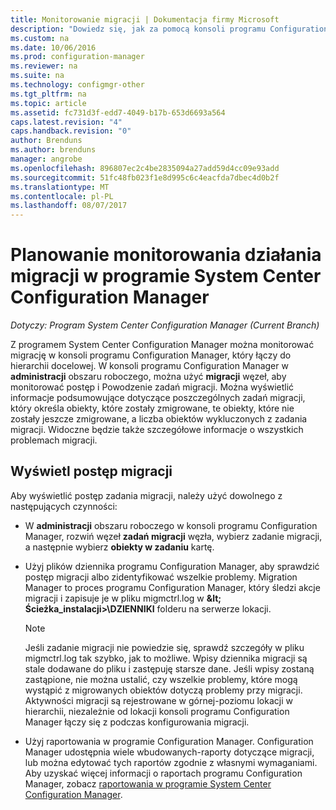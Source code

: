 ```yaml
---
title: Monitorowanie migracji | Dokumentacja firmy Microsoft
description: "Dowiedz się, jak za pomocą konsoli programu Configuration Manager monitoruje postęp i Powodzenie zadań migracji."
ms.custom: na
ms.date: 10/06/2016
ms.prod: configuration-manager
ms.reviewer: na
ms.suite: na
ms.technology: configmgr-other
ms.tgt_pltfrm: na
ms.topic: article
ms.assetid: fc731d3f-edd7-4049-b17b-653d6693a564
caps.latest.revision: "4"
caps.handback.revision: "0"
author: Brenduns
ms.author: brenduns
manager: angrobe
ms.openlocfilehash: 896807ec2c4be2835094a27add59d4cc09e93add
ms.sourcegitcommit: 51fc48fb023f1e8d995c6c4eacfda7dbec4d0b2f
ms.translationtype: MT
ms.contentlocale: pl-PL
ms.lasthandoff: 08/07/2017
---
```

# <a name="planning-to-monitor-migration-activity-in-system-center-configuration-manager"></a>Planowanie monitorowania działania migracji w programie System Center Configuration Manager

*Dotyczy: Program System Center Configuration Manager (Current Branch)*

Z programem System Center Configuration Manager można monitorować migrację w konsoli programu Configuration Manager, który łączy do hierarchii docelowej. W konsoli programu Configuration Manager w **administracji** obszaru roboczego, można użyć **migracji** węzeł, aby monitorować postęp i Powodzenie zadań migracji. Można wyświetlić informacje podsumowujące dotyczące poszczególnych zadań migracji, który określa obiekty, które zostały zmigrowane, te obiekty, które nie zostały jeszcze zmigrowane, a liczba obiektów wykluczonych z zadania migracji. Widoczne będzie także szczegółowe informacje o wszystkich problemach migracji.  

## <a name="view-migration-progress"></a>Wyświetl postęp migracji  
 Aby wyświetlić postęp zadania migracji, należy użyć dowolnego z następujących czynności:  

-   W **administracji** obszaru roboczego w konsoli programu Configuration Manager, rozwiń węzeł **zadań migracji** węzła, wybierz zadanie migracji, a następnie wybierz **obiekty w zadaniu** kartę.  

-   Użyj plików dziennika programu Configuration Manager, aby sprawdzić postęp migracji albo zidentyfikować wszelkie problemy. Migration Manager to proces programu Configuration Manager, który śledzi akcje migracji i zapisuje je w pliku migmctrl.log w  **\&lt; Ścieżka_instalacji\>\\DZIENNIKI** folderu na serwerze lokacji.  

    > [!NOTE]  
    >  Jeśli zadanie migracji nie powiedzie się, sprawdź szczegóły w pliku migmctrl.log tak szybko, jak to możliwe. Wpisy dziennika migracji są stale dodawane do pliku i zastępuję starsze dane. Jeśli wpisy zostaną zastąpione, nie można ustalić, czy wszelkie problemy, które mogą wystąpić z migrowanych obiektów dotyczą problemy przy migracji. Aktywności migracji są rejestrowane w górnej\-poziomu lokacji w hierarchii, niezależnie od lokacji konsoli programu Configuration Manager łączy się z podczas konfigurowania migracji.  

-   Użyj raportowania w programie Configuration Manager. Configuration Manager udostępnia wiele wbudowanych\-raporty dotyczące migracji, lub można edytować tych raportów zgodnie z własnymi wymaganiami. Aby uzyskać więcej informacji o raportach programu Configuration Manager, zobacz [raportowania w programie System Center Configuration Manager](../../core/servers/manage/reporting.md).  
